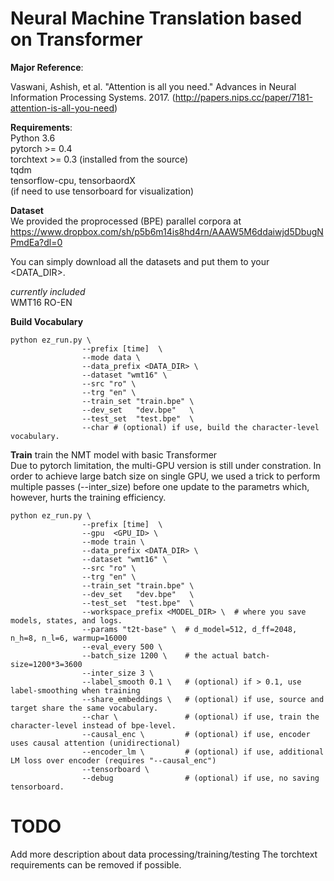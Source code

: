 # Neural Machine Translation based on Transformer

**Major Reference**:

Vaswani, Ashish, et al. "Attention is all you need." 
Advances in Neural Information Processing Systems. 2017.
(http://papers.nips.cc/paper/7181-attention-is-all-you-need)

**Requirements**: <br>
  Python 3.6  <br>
  pytorch >= 0.4 <br>
  torchtext >= 0.3 (installed from the source) <br>
  tqdm <br>
  tensorflow-cpu, tensorbaordX <br> (if need to use tensorboard for visualization)

**Dataset** <br>
We provided the proprocessed (BPE) parallel corpora at <br>
https://www.dropbox.com/sh/p5b6m14is8hd4rn/AAAW5M6ddaiwjd5DbugNPmdEa?dl=0

You can simply download all the datasets and put them to your <DATA_DIR>.<br>

*currently included* <br>
WMT16 RO-EN <br>


**Build Vocabulary** <br>
```shell
python ez_run.py \
                --prefix [time]  \
                --mode data \
                --data_prefix <DATA_DIR> \
                --dataset "wmt16" \
                --src "ro" \
                --trg "en" \
                --train_set "train.bpe" \
                --dev_set   "dev.bpe"   \
                --test_set  "test.bpe"  \
                --char # (optional) if use, build the character-level vocabulary.
```

**Train**
train the NMT model with basic Transformer <br>
Due to pytorch limitation, the multi-GPU version is still under constration.
In order to achieve large batch size on single GPU, we used a trick to perform multiple passes (--inter_size) before one update to the parametrs which, however, hurts the training efficiency.

```shell
python ez_run.py \
                --prefix [time]  \
                --gpu  <GPU_ID> \
                --mode train \
                --data_prefix <DATA_DIR> \
                --dataset "wmt16" \
                --src "ro" \
                --trg "en" \
                --train_set "train.bpe" \
                --dev_set   "dev.bpe"   \
                --test_set  "test.bpe"  \
                --workspace_prefix <MODEL_DIR> \  # where you save models, states, and logs.
                --params "t2t-base" \  # d_model=512, d_ff=2048, n_h=8, n_l=6, warmup=16000
                --eval_every 500 \
                --batch_size 1200 \    # the actual batch-size=1200*3=3600
                --inter_size 3 \      
                --label_smooth 0.1 \   # (optional) if > 0.1, use label-smoothing when training
                --share_embeddings \   # (optional) if use, source and target share the same vocabulary.
                --char \               # (optional) if use, train the character-level instead of bpe-level. 
                --causal_enc \         # (optional) if use, encoder uses causal attention (unidirectional)
                --encoder_lm \         # (optional) if use, additional LM loss over encoder (requires "--causal_enc")
                --tensorboard \
                --debug                # (optional) if use, no saving tensorboard.
```


# TODO
  Add more description about data processing/training/testing
  The torchtext requirements can be removed if possible.

